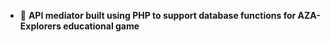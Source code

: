 
- 🔭 **API mediator built using PHP to support database functions for AZA-Explorers educational game**